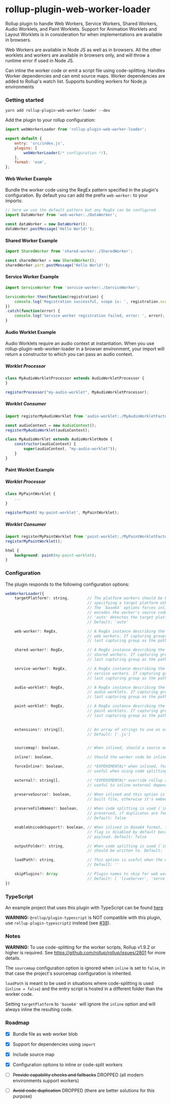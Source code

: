 # rollup-plugin-web-worker-loader

Rollup plugin to handle Web Workers, Service Workers, Shared Workers,
Audio Worklets, and Paint Worklets. Support for Animation Worklets and
Layout Worklets is in consideration for when implementations are available
in browsers.

Web Workers are available in Node JS as well as in browsers. All the other
worklets and workers are available in browsers only, and will throw a runtime
error if used in Node JS.

Can inline the worker code or emit a script file using code-splitting.
Handles Worker dependencies and can emit source maps.
Worker dependencies are added to Rollup's watch list.
Supports bundling workers for Node.js environments

### Getting started

```
yarn add rollup-plugin-web-worker-loader --dev
```

Add the plugin to your rollup configuration:

```javascript
import webWorkerLoader from 'rollup-plugin-web-worker-loader';

export default {
    entry: 'src/index.js',
    plugins: [
        webWorkerLoader(/* configuration */),
    ],
    format: 'esm',
};
```

#### Web Worker Example

Bundle the worker code using the RegEx pattern specified in the plugin's configuration.
By default you can add the prefix `web-worker:` to your imports:

```javascript
// here we use the default pattern but any RegEx can be configured
import DataWorker from 'web-worker:./DataWorker';

const dataWorker = new DataWorker();
dataWorker.postMessage('Hello World!');
```

#### Shared Worker Example

```javascript
import SharedWorker from 'shared-worker:./SharedWorker';

const sharedWorker = new SharedWorker();
sharedWorker.port.postMessage('Hello World!');
```

#### Service Worker Example

```javascript
import ServiceWorker from 'service-worker:./ServiceWorker';

ServiceWorker.then(function(registration) {
    console.log('Registration successful, scope is: ', registration.scope);
})
.catch(function(error) {
    console.log('Service worker registration failed, error: ', error);
}
```

#### Audio Worklet Example

Audio Worklets require an audio context at instantiation. When you use
rollup-plugin-web-worker-loader in a browser environment, your import will
return a constructor to which you can pass an audio context.
##### Worklet Processor

```javascript
class MyAudioWorkletProcessor extends AudioWorkletProcessor {
}

registerProcessor("my-audio-worklet", MyAudioWorkletProcessor);
```

##### Worklet Consumer

```javascript
import registerMyAudioWorklet from 'audio-worklet:./MyAudioWorkletFactory';

const audioContext = new AudioContext();
registerMyAudioWorklet(audioContext);

class MyAudioWorklet extends AudioWorkletNode {
    constructor(audioContext) {
        super(audioContext, "my-audio-worklet"));
    }
}
```

#### Paint Worklet Example

##### Worklet Processor

```javascript
class MyPaintWorklet {
    ...
}

registerPaint('my-paint-worklet', MyPaintWorklet);
```

##### Worklet Consumer

```javascript
import registerMyPaintWorklet from 'paint-worklet:./MyPaintWorkletFactory';
registerMyPaintWorklet();
```

```css
html {
    background: paint(my-paint-worklet);
}
```

### Configuration
The plugin responds to the following configuration options:
```javascript
webWorkerLoader({
    targetPlatform?: string,        // The platform workers should be built for, can be 'auto', 'browser', 'node' or 'base64'.
                                    // specifying a target platform other than 'auto' reduces the amount of loader code.
                                    // The `base64` options forces inline and the import results on a base64 string that
                                    // encodes the worker's source code. NOTE: The string does not include a mime type.
                                    // 'auto' detectes the target platform and selects between 'browser` and 'node'.
                                    // Default: 'auto'

    web-worker?: RegEx,             // A RegEx instance describing the pattern that matches the files to import as
                                    // web workers. If capturing groups are present, the plugin uses the contents of the
                                    // last capturing group as the path to the worker script. Default: /web-worker:(.+)/

    shared-worker?: RegEx,          // A RegEx instance describing the pattern that matches the files to import as
                                    // shared workers. If capturing groups are present, the plugin uses the contents of the
                                    // last capturing group as the path to the worker script. Default: /shared-worker:(.+)/

    service-worker?: RegEx,         // A RegEx instance describing the pattern that matches the files to import as
                                    // service workers. If capturing groups are present, the plugin uses the contents of the
                                    // last capturing group as the path to the worker script. Default: /service-worker:(.+)/

    audio-worklet?: RegEx,          // A RegEx instance describing the pattern that matches the files to import as
                                    // audio worklets. If capturing groups are present, the plugin uses the contents of the
                                    // last capturing group as the path to the worker script. Default: /audio-worklet:(.+)/

    paint-worklet?: RegEx,          // A RegEx instance describing the pattern that matches the files to import as
                                    // paint worklets. If capturing groups are present, the plugin uses the contents of the
                                    // last capturing group as the path to the worker script. Default: /paint-worklet:(.+)/

    
    extensions?: string[],          // An array of strings to use as extensions when resolving worker files.
                                    // Default: ['.js']


    sourcemap?: boolean,            // When inlined, should a source map be included in the final output. Default: false

    inline?: boolean,               // Should the worker code be inlined (Base64). Default: true

    forceInline?: boolean,          // *EXPERIMENTAL* when inlined, forces the code to be included every time it is imported
                                    // useful when using code splitting: Default: false

    external?: string[],            // *EXPERIMENTAL* override rollup resolution of external module IDs
                                    // useful to inline external dependencies in a worker blob. Default: undefined

    preserveSource?: boolean,       // When inlined and this option is enabled, the full source code is included in the
                                    // built file, otherwise it's embedded as a base64 string. Default: false
    
    preserveFileNames?: boolean,    // When code splitting is used (`inline === false`) the input worker file names are
                                    // preserved, if duplicates are found `-n` is appended to the file names.
                                    // Default: false

    enableUnicodeSupport?: boolean, // When inlined in Base64 format, this option enables unicode support (UTF16). This
                                    // flag is disabled by default because supporting UTF16 doubles the size of the final
                                    // payload. Default: false

    outputFolder?: string,          // When code splitting is used (`inline: false`), folder in which the worker scripts
                                    // should be written to. Default: '' (same as build output folder)

    loadPath?: string,              // This option is useful when the worker scripts need to be loaded from another folder.
                                    // Default: ''

    skipPlugins?: Array             // Plugin names to skip for web worker build
                                    // Default: [ 'liveServer', 'serve', 'livereload' ]
})
```

### TypeScript
An example project that uses this plugin with TypeScript can be found [here](https://github.com/darionco/rollup-typescript-webworkers)

**WARNING:** `@rollup/plugin-typescript` is NOT compatible with this plugin, use `rollup-plugin-typescript2` instead (see [#38](https://github.com/darionco/rollup-plugin-web-worker-loader/issues/38)).

### Notes
**WARNING:** To use code-splitting for the worker scripts, Rollup v1.9.2 or higher is required. See https://github.com/rollup/rollup/issues/2801 for more details.

The `sourcemap` configuration option is ignored when `inline` is set to `false`, in that case the project's sourcemap configuration is inherited.

`loadPath` is meant to be used in situations where code-splitting is used (`inline = false`) and the entry script is hosted in a different folder than the worker code.

Setting `targetPlatform` to `'base64'` will ignore the `inline` option and will always inline the resulting code.


### Roadmap
- [x] Bundle file as web worker blob
- [x] Support for dependencies using `import`
- [x] Include source map
- [x] Configuration options to inline or code-split workers
- [ ] ~~Provide capability checks and fallbacks~~ DROPPED (all modern environments support workers) 
- [ ] ~~Avoid code duplication~~ DROPPED (there are better solutions for this purpose)


